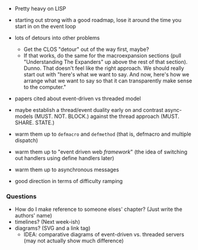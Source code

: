 - Pretty heavy on LISP
- starting out strong with a good roadmap, lose it around the time you start in on the event loop
- lots of detours into other problems
	- Get the CLOS "detour" out of the way first, maybe?
	- If that works, do the same for the macroexpansion sections (pull "Understanding The Expanders" up above the rest of that section). Dunno. That doesn't feel like the right approach. We should really start out with "here's what we want to say. And now, here's how we arrange what we want to say so that it can transparently make sense to the computer."

- papers cited about event-driven vs threaded model
- maybe establish a thread/event duality early on and contrast async-models (MUST. NOT. BLOCK.) against the thread approach (MUST. SHARE. STATE.)

- warm them up to `defmacro` and `defmethod` (that is, defmacro and multiple dispatch)
- warm them up to "event driven web _framework_" (the idea of switching out handlers using define handlers later)
- warm them up to asynchronous messages

- good direction in terms of difficulty ramping

### Questions
- How do I make reference to someone elses' chapter? (Just write the authors' name)
- timelines? (Next week-ish)
- diagrams? (SVG and a link tag)
    - IDEA: comparative diagrams of event-driven vs. threaded servers (may not actually show much difference)
